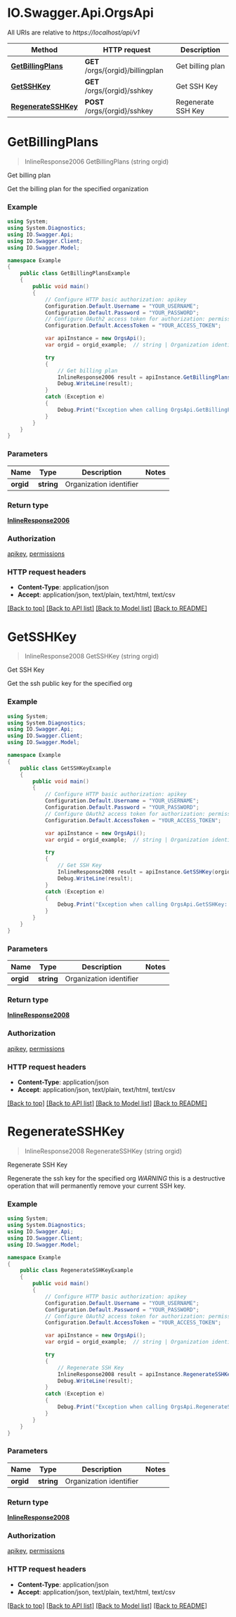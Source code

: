 # IO.Swagger.Api.OrgsApi

All URIs are relative to *https://localhost/api/v1*

Method | HTTP request | Description
------------- | ------------- | -------------
[**GetBillingPlans**](OrgsApi.md#getbillingplans) | **GET** /orgs/{orgid}/billingplan | Get billing plan
[**GetSSHKey**](OrgsApi.md#getsshkey) | **GET** /orgs/{orgid}/sshkey | Get SSH Key
[**RegenerateSSHKey**](OrgsApi.md#regeneratesshkey) | **POST** /orgs/{orgid}/sshkey | Regenerate SSH Key


<a name="getbillingplans"></a>
# **GetBillingPlans**
> InlineResponse2006 GetBillingPlans (string orgid)

Get billing plan

Get the billing plan for the specified organization

### Example
```csharp
using System;
using System.Diagnostics;
using IO.Swagger.Api;
using IO.Swagger.Client;
using IO.Swagger.Model;

namespace Example
{
    public class GetBillingPlansExample
    {
        public void main()
        {
            // Configure HTTP basic authorization: apikey
            Configuration.Default.Username = "YOUR_USERNAME";
            Configuration.Default.Password = "YOUR_PASSWORD";
            // Configure OAuth2 access token for authorization: permissions
            Configuration.Default.AccessToken = "YOUR_ACCESS_TOKEN";

            var apiInstance = new OrgsApi();
            var orgid = orgid_example;  // string | Organization identifier

            try
            {
                // Get billing plan
                InlineResponse2006 result = apiInstance.GetBillingPlans(orgid);
                Debug.WriteLine(result);
            }
            catch (Exception e)
            {
                Debug.Print("Exception when calling OrgsApi.GetBillingPlans: " + e.Message );
            }
        }
    }
}
```

### Parameters

Name | Type | Description  | Notes
------------- | ------------- | ------------- | -------------
 **orgid** | **string**| Organization identifier | 

### Return type

[**InlineResponse2006**](InlineResponse2006.md)

### Authorization

[apikey](../README.md#apikey), [permissions](../README.md#permissions)

### HTTP request headers

 - **Content-Type**: application/json
 - **Accept**: application/json, text/plain, text/html, text/csv

[[Back to top]](#) [[Back to API list]](../README.md#documentation-for-api-endpoints) [[Back to Model list]](../README.md#documentation-for-models) [[Back to README]](../README.md)

<a name="getsshkey"></a>
# **GetSSHKey**
> InlineResponse2008 GetSSHKey (string orgid)

Get SSH Key

Get the ssh public key for the specified org

### Example
```csharp
using System;
using System.Diagnostics;
using IO.Swagger.Api;
using IO.Swagger.Client;
using IO.Swagger.Model;

namespace Example
{
    public class GetSSHKeyExample
    {
        public void main()
        {
            // Configure HTTP basic authorization: apikey
            Configuration.Default.Username = "YOUR_USERNAME";
            Configuration.Default.Password = "YOUR_PASSWORD";
            // Configure OAuth2 access token for authorization: permissions
            Configuration.Default.AccessToken = "YOUR_ACCESS_TOKEN";

            var apiInstance = new OrgsApi();
            var orgid = orgid_example;  // string | Organization identifier

            try
            {
                // Get SSH Key
                InlineResponse2008 result = apiInstance.GetSSHKey(orgid);
                Debug.WriteLine(result);
            }
            catch (Exception e)
            {
                Debug.Print("Exception when calling OrgsApi.GetSSHKey: " + e.Message );
            }
        }
    }
}
```

### Parameters

Name | Type | Description  | Notes
------------- | ------------- | ------------- | -------------
 **orgid** | **string**| Organization identifier | 

### Return type

[**InlineResponse2008**](InlineResponse2008.md)

### Authorization

[apikey](../README.md#apikey), [permissions](../README.md#permissions)

### HTTP request headers

 - **Content-Type**: application/json
 - **Accept**: application/json, text/plain, text/html, text/csv

[[Back to top]](#) [[Back to API list]](../README.md#documentation-for-api-endpoints) [[Back to Model list]](../README.md#documentation-for-models) [[Back to README]](../README.md)

<a name="regeneratesshkey"></a>
# **RegenerateSSHKey**
> InlineResponse2008 RegenerateSSHKey (string orgid)

Regenerate SSH Key

Regenerate the ssh key for the specified org *WARNING* this is a destructive operation that will permanently remove your current SSH key.

### Example
```csharp
using System;
using System.Diagnostics;
using IO.Swagger.Api;
using IO.Swagger.Client;
using IO.Swagger.Model;

namespace Example
{
    public class RegenerateSSHKeyExample
    {
        public void main()
        {
            // Configure HTTP basic authorization: apikey
            Configuration.Default.Username = "YOUR_USERNAME";
            Configuration.Default.Password = "YOUR_PASSWORD";
            // Configure OAuth2 access token for authorization: permissions
            Configuration.Default.AccessToken = "YOUR_ACCESS_TOKEN";

            var apiInstance = new OrgsApi();
            var orgid = orgid_example;  // string | Organization identifier

            try
            {
                // Regenerate SSH Key
                InlineResponse2008 result = apiInstance.RegenerateSSHKey(orgid);
                Debug.WriteLine(result);
            }
            catch (Exception e)
            {
                Debug.Print("Exception when calling OrgsApi.RegenerateSSHKey: " + e.Message );
            }
        }
    }
}
```

### Parameters

Name | Type | Description  | Notes
------------- | ------------- | ------------- | -------------
 **orgid** | **string**| Organization identifier | 

### Return type

[**InlineResponse2008**](InlineResponse2008.md)

### Authorization

[apikey](../README.md#apikey), [permissions](../README.md#permissions)

### HTTP request headers

 - **Content-Type**: application/json
 - **Accept**: application/json, text/plain, text/html, text/csv

[[Back to top]](#) [[Back to API list]](../README.md#documentation-for-api-endpoints) [[Back to Model list]](../README.md#documentation-for-models) [[Back to README]](../README.md)

